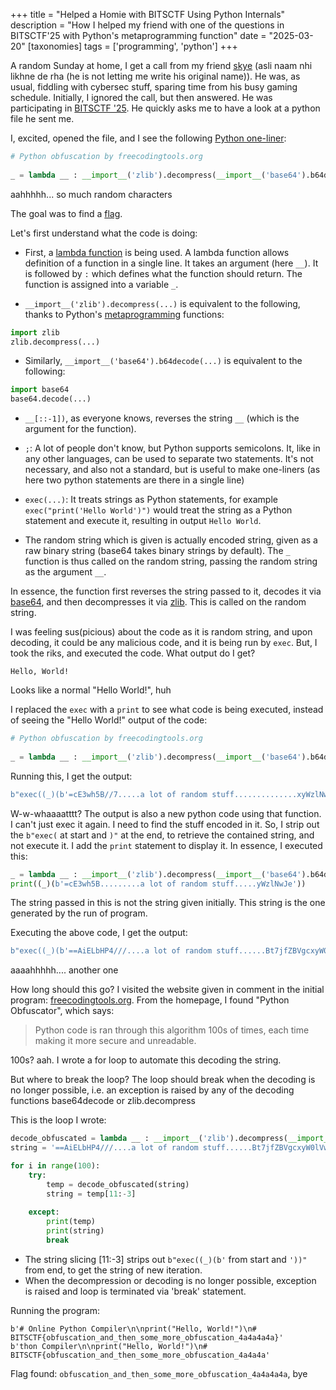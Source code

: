 +++
title = "Helped a Homie with BITSCTF Using Python Internals"
description = "How I helped my friend with one of the questions in BITSCTF'25 with Python's metaprogramming function"
date = "2025-03-20"
[taxonomies]
tags = ['programming', 'python']
+++

A random Sunday at home, I get a call from my friend [skye](https://skyeline.github.io) (asli naam nhi likhne de rha (he is not letting me write his original name)). He was, as usual, fiddling with cybersec stuff, sparing time from his busy gaming schedule. Initially, I ignored the call, but then answered. He was participating in [BITSCTF '25](https://ctftime.org/event/2607/). He quickly asks me to have a look at a python file he sent me.

I, excited, opened the file, and I see the following [Python one-liner](https://wiki.python.org/moin/Powerful%20Python%20One-Liners):

```python
# Python obfuscation by freecodingtools.org
                    
_ = lambda __ : __import__('zlib').decompress(__import__('base64').b64decode(__[::-1]));exec((_)(b'==QfWoizP8/vvPv/tu.........a lot of random stuff...........WiUxyW7lVwJe'))

```

aahhhhh... so much random characters

The goal was to find a [flag](https://en.wikipedia.org/wiki/Capture_the_flag_(cybersecurity)).

Let's first understand what the code is doing:

- First, a [lambda function](https://docs.python.org/3/tutorial/controlflow.html#lambda-expressions) is being used. A lambda function allows definition of a function in a single line. It takes an argument (here `__`). It is followed by `:` which defines what the function should return. The function is assigned into a variable `_`.

- `__import__('zlib').decompress(...)` is equivalent to the following, thanks to Python's [metaprogramming](https://en.wikipedia.org/wiki/Metaprogramming) functions:

```python
import zlib
zlib.decompress(...)
```

- Similarly, `__import__('base64').b64decode(...)` is equivalent to the following:

```python
import base64
base64.decode(...)
```

- `__[::-1])`, as everyone knows, reverses the string `__` (which is the argument for the function).

- `;`: A lot of people don't know, but Python supports semicolons. It, like in any other languages, can be used to separate two statements. It's not necessary, and also not a standard, but is useful to make one-liners (as here two python statements are there in a single line)

- `exec(...)`: It treats strings as Python statements, for example `exec("print('Hello World')")` would treat the string as a Python statement and execute it, resulting in output `Hello World`.

- The random string which is given is actually encoded string, given as a raw binary string (base64 takes binary strings by default). The `_` function is thus called on the random string, passing the random string as the argument `__`.

In essence, the function first reverses the string passed to it, decodes it via [base64](https://en.wikipedia.org/wiki/Base64), and then decompresses it via [zlib](https://en.wikipedia.org/wiki/Zlib). This is called on the random string.

I was feeling sus(picious) about the code as it is random string, and upon decoding, it could be any malicious code, and it is being run by `exec`. But, I took the riks, and executed the code. What output do I get?

```
Hello, World!
```

Looks like a normal "Hello World!", huh

I replaced the `exec` with a `print` to see what code is being executed, instead of seeing the "Hello World!" output of the code:

```python
# Python obfuscation by freecodingtools.org
                    
_ = lambda __ : __import__('zlib').decompress(__import__('base64').b64decode(__[::-1]));print((_)(b'==QfWoizP8/vvPv/tu.......................a lot of random stuff............................WiUxyW7lVwJe'))

```

Running this, I get the output:

```python
b"exec((_)(b'=cE3wh5B//7.....a lot of random stuff..............xyWzlNwJe'))"
```

W-w-whaaaatttt? The output is also a new python code using that function. I can't just exec it again. I need to find the stuff encoded in it. So, I strip out the `b"exec(` at start and `)"` at the end, to retrieve the contained string, and not execute it. I add the `print` statement to display it. In essence, I executed this:

```python           
_ = lambda __ : __import__('zlib').decompress(__import__('base64').b64decode(__[::-1]));
print((_)(b'=cE3wh5B.........a lot of random stuff.....yWzlNwJe'))
```

The string passed in this is not the string given initially. This string is the one generated by the run of program.

Executing the above code, I get the output:

```python
b"exec((_)(b'==AiELbHP4///....a lot of random stuff......Bt7jfZBVgcxyW0lVwJe'))"
```

aaaahhhhh.... another one

How long should this go? I visited the website given in comment in the initial program: [freecodingtools.org](https://freecodingtools.org). From the homepage, I found "Python Obfuscator", which says:

> Python code is ran through this algorithm 100s of times, each time making it more secure and unreadable.

100s? aah. I wrote a for loop to automate this decoding the string.

But where to break the loop? The loop should break when the decoding is no longer possible, i.e. an exception is raised by any of the decoding functions base64decode or zlib.decompress

This is the loop I wrote:

```python
decode_obfuscated = lambda __ : __import__('zlib').decompress(__import__('base64').b64decode(__[::-1]))
string = '==AiELbHP4///....a lot of random stuff......Bt7jfZBVgcxyW0lVwJe'

for i in range(100):
    try:
        temp = decode_obfuscated(string)
        string = temp[11:-3]
        
    except:
        print(temp)
        print(string)
        break
```

- The string slicing  [11:-3] strips out `b"exec((_)(b'` from start and `'))"` from end, to get the string of new iteration.
- When the decompression or decoding is no longer possible, exception is raised and loop is terminated via 'break' statement.

Running the program:

```
b'# Online Python Compiler\n\nprint("Hello, World!")\n# BITSCTF{obfuscation_and_then_some_more_obfuscation_4a4a4a4a}'
b'thon Compiler\n\nprint("Hello, World!")\n# BITSCTF{obfuscation_and_then_some_more_obfuscation_4a4a4a'
```

Flag found: `obfuscation_and_then_some_more_obfuscation_4a4a4a4a`, bye